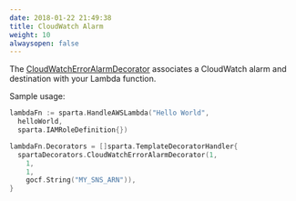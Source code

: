```yaml
---
date: 2018-01-22 21:49:38
title: CloudWatch Alarm
weight: 10
alwaysopen: false
---
```


The [CloudWatchErrorAlarmDecorator](https://godoc.org/github.com/mweagle/Sparta/decorator#CloudWatchErrorAlarmDecorator) associates a CloudWatch alarm and destination with your Lambda function.

Sample usage:

```go
lambdaFn := sparta.HandleAWSLambda("Hello World",
  helloWorld,
  sparta.IAMRoleDefinition{})

lambdaFn.Decorators = []sparta.TemplateDecoratorHandler{
  spartaDecorators.CloudWatchErrorAlarmDecorator(1,
    1,
    1,
    gocf.String("MY_SNS_ARN")),
}
```
